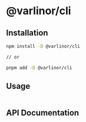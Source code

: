 # @varlinor/cli



## Installation

```bash
npm install -D @varlinor/cli

// or

pnpm add -D @varlinor/cli
```

## Usage

```javascript

```

## API Documentation
